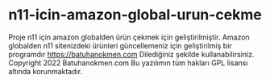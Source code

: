 # n11-icin-amazon-global-urun-cekme
Proje n11 için amazon globalden ürün çekmek için geliştirilmiştir.
Amazon globalden n11 sitenizdeki ürünleri güncellemeniz için geliştirilmiş bir programdır
https://batuhanokmen.com
Dilediğiniz şekilde kullanabilirsiniz.
Copyright 2022 Batuhanokmen.com
Bu yazılımın tüm hakları GPL lisansı altında korunmaktadır.
